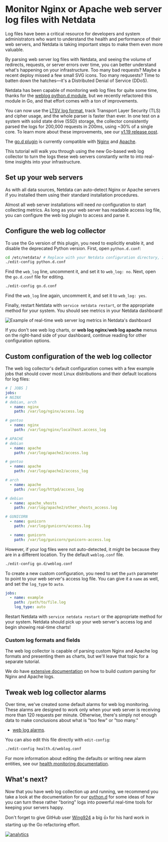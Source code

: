 <!--
---
title: "Monitor Nginx or Apache web server log files with Netdata"
custom_edit_url: https://github.com/netdata/netdata/edit/master/docs/tutorials/collect-apache-nginx-web-logs.md
---
-->

# Monitor Nginx or Apache web server log files with Netdata

Log files have been a critical resource for developers and system administrators who want to understand the health and
performance of their web servers, and Netdata is taking important steps to make them even more valuable.

By parsing web server log files with Netdata, and seeing the volume of redirects, requests, or server errors over time,
you can better understand what's happening on your infrastructure. Too many bad requests? Maybe a recent deploy missed a
few small SVG icons. Too many requsests? Time to batten down the hatches—it's a Distributed Denial of Service (DDoS).

Netdata has been capable of monitoring web log files for quite some time, thanks for the [weblog python.d
module](../../collectors/python.d.plugin/web_log/README.md), but we recently refactored this module in Go, and that
effort comes with a ton of improvements.

You can now use the [LTSV log format](http://ltsv.org/), track Transport Layer Security (TLS) and cipher usage, and the whole parser is faster than
ever. In one test on a system with solid state drive (SSD) storage, the collector consistently parsed the logs for 200,000 requests in
200ms, using ~30% of a single core. To learn more about these improvements, see our [v1.19 release post](https://blog.netdata.cloud/posts/release-1.19/).

The [go.d plugin](https://github.com/netdata/go.d.plugin/tree/master/modules/weblog) is currently compatible with
[Nginx](https://nginx.org/en/) and [Apache](https://httpd.apache.org/).

This tutorial will walk you through using the new Go-based web log collector to turn the logs these web servers
constantly write to into real-time insights into your infrastructure.

## Set up your web servers

As with all data sources, Netdata can auto-detect Nginx or Apache servers if you installed them using their standard
installation procedures.

Almost all web server installations will need _no_ configuration to start collecting metrics. As long as your web server
has readable access log file, you can configure the web log plugin to access and parse it.

## Configure the web log collector

To use the Go version of this plugin, you need to explicitly enable it, and disable the deprecated Python version.
First, open `python.d.conf`:

```bash
cd /etc/netdata/ # Replace with your Netdata configuration directory, if not /etc/netdata/
./edit-config python.d.conf
```

Find the `web_log` line, uncomment it, and set it to `web_log: no`. Next, open the `go.d.conf` file for editing.

```bash
./edit-config go.d.conf
```

Find the `web_log` line again, uncomment it, and set it to `web_log: yes`.

Finally, restart Netdata with `service netdata restart`, or the appropriate method for your system. You should see
metrics in your Netdata dashboard!

![Example of real-time web server log metrics in Netdata's
dashboard](https://user-images.githubusercontent.com/1153921/69448130-2980c280-0d15-11ea-9fa5-6dcff25a92c3.png)

If you don't see web log charts, or **web log nginx**/**web log apache** menus on the right-hand side of your dashboard,
continue reading for other configuration options.

## Custom configuration of the web log collector

The web log collector's default configuration comes with a few example jobs that should cover most Linux distributions
and their default locations for log files:

```yaml
# [ JOBS ]
jobs:
# NGINX
# debian, arch
  - name: nginx
    path: /var/log/nginx/access.log

# gentoo
  - name: nginx
    path: /var/log/nginx/localhost.access_log

# APACHE
# debian
  - name: apache
    path: /var/log/apache2/access.log

# gentoo
  - name: apache
    path: /var/log/apache2/access_log

# arch
  - name: apache
    path: /var/log/httpd/access_log

# debian
  - name: apache_vhosts
    path: /var/log/apache2/other_vhosts_access.log

# GUNICORN
  - name: gunicorn
    path: /var/log/gunicorn/access.log

  - name: gunicorn
    path: /var/log/gunicorn/gunicorn-access.log
```

However, if your log files were not auto-detected, it might be because they are in a different location. Try the default
`weblog.conf` file.

```bash
./edit-config go.d/weblog.conf
```

To create a new custom configuration, you need to set the `path` parameter to point to your web server's access log
file. You can give it a `name` as well, and set the `log_type` to `auto`.

```yaml
jobs:
  - name: example
    path: /path/to/file.log
    log_type: auto
```

Restart Netdata with `service netdata restart` or the appropriate method for your system. Netdata should pick up your
web server's access log and begin showing real-time charts!

### Custom log formats and fields

The web log collector is capable of parsing custom Nginx and Apache log formats and presenting them as charts, but we'll
leave that topic for a separate tutorial.

We do have [extensive documentation](../../collectors/go.d.plugin/modules/weblog/#custom-log-format) on how to build
custom parsing for Nginx and Apache logs.

## Tweak web log collector alarms

Over time, we've created some default alarms for web log monitoring. These alarms are designed to work only when your
web server is receiving more than 120 requests per minute. Otherwise, there's simply not enough data to make conclusions
about what is "too few" or "too many."

-   [web log alarms](https://raw.githubusercontent.com/netdata/netdata/master/health/health.d/web_log.conf).

You can also edit this file directly with `edit-config`:

```bash
./edit-config health.d/weblog.conf
```

For more information about editing the defaults or writing new alarm entities, see our [health monitoring
documentation](../../health/README.md).

## What's next?

Now that you have web log collection up and running, we recommend you take a look at the documentation for our
[python.d](../../collectors/python.d.plugin/web_log/README.md) for some ideas of how you can turn these rather "boring"
logs into powerful real-time tools for keeping your servers happy.

Don't forget to give GitHub user [Wing924](https://github.com/Wing924) a big 👍 for his hard work in starting up the Go
refactoring effort.

[![analytics](https://www.google-analytics.com/collect?v=1&aip=1&t=pageview&_s=1&ds=github&dr=https%3A%2F%2Fgithub.com%2Fnetdata%2Fnetdata&dl=https%3A%2F%2Fmy-netdata.io%2Fgithub%2Fdocs%2Ftutorials%2Fweb-log-collector&_u=MAC~&cid=5792dfd7-8dc4-476b-af31-da2fdb9f93d2&tid=UA-64295674-3)](<>)

